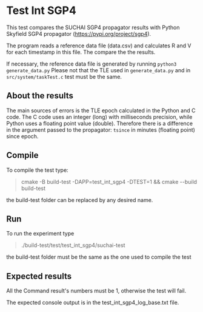 # Test Int SGP4

This test compares the SUCHAI SGP4 propagator results with Python 
Skyfield SGP4 propagator (https://pypi.org/project/sgp4).

The program reads a reference data file (data.csv) and calculates R and V for each
timestamp in this file. The compare the the results.

If necessary, the reference data file is generated by running `python3 generate_data.py`
Please not that the TLE used in `generate_data.py` and in `src/system/taskTest.c` test 
must be the same.

## About the results

The main sources of errors is the TLE epoch calculated in the Python and C code. The
C code uses an integer (long) with milliseconds precision, while Python uses a floating 
point value (double). Therefore there is a difference in the argument passed to the
propagator: `tsince` in minutes (floating point) since epoch.

## Compile

To compile the test type:
> cmake -B build-test -DAPP=test_int_sgp4 -DTEST=1 && cmake --build build-test

the build-test folder can be replaced by any desired name.

## Run

To run the experiment type

> ./build-test/test/test_int_sgp4/suchai-test

the build-test folder must be the same as the one used to compile the test

## Expected results

All the Command result's numbers must be 1, otherwise the test will fail.

The expected console output is in the test_int_sgp4_log_base.txt file.
